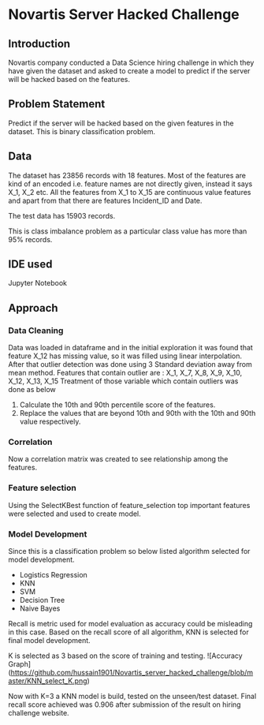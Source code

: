 # Novartis Server Hacked Challenge

## Introduction
Novartis company conducted a Data Science hiring challenge in which they have given the dataset and asked to create a model to predict if the server will be hacked based on the features.

## Problem Statement
Predict if the server will be hacked based on the given features in the dataset.
This is binary classification problem.

## Data
The dataset has 23856 records with 18 features. Most of the features are kind of an encoded i.e. feature names are not directly given, instead it says X_1, X_2 etc.
All the features from X_1 to X_15 are continuous value features and apart from that there are features Incident_ID and Date.

The test data has 15903 records.

This is class imbalance problem as a particular class value has more than 95% records.

## IDE used
Jupyter Notebook

## Approach
### Data Cleaning
Data was loaded in dataframe and in the initial exploration it was found that feature X_12 has missing value, so it was filled using linear interpolation.
After that outlier detection was done using 3 Standard deviation away from mean method.
Features that contain outlier are : X_1, X_7, X_8, X_9, X_10, X_12, X_13, X_15
Treatment of those variable which contain outliers was done as below
1. Calculate the 10th and 90th percentile score of the features.
2. Replace the values that are beyond 10th and 90th with the 10th and 90th value respectively.

### Correlation
Now a correlation matrix was created to see relationship among the features.

### Feature selection
Using the SelectKBest function of feature_selection top important features were selected and used to create model.

### Model Development
Since this is a classification problem so below listed algorithm selected for model development.
- Logistics Regression
- KNN
- SVM
- Decision Tree
- Naive Bayes

Recall is metric used for model evaluation as accuracy could be misleading in this case.
Based on the recall score of all algorithm, KNN is selected for final model development.

K is selected as 3 based on the score of training and testing.
![Accuracy Graph] (https://github.com/hussain1901/Novartis_server_hacked_challenge/blob/master/KNN_select_K.png)

Now with K=3 a KNN model is build, tested on the unseen/test dataset.
Final recall score achieved was 0.906 after submission of the result on hiring challenge website.
